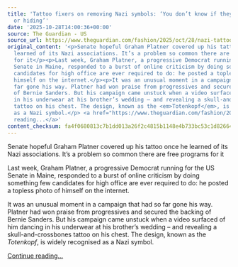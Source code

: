 ```yaml
---
title: 'Tattoo fixers on removing Nazi symbols: ‘You don’t know if they’re changing
  or hiding’'
date: '2025-10-28T14:00:36+00:00'
source: The Guardian - US
source_url: https://www.theguardian.com/fashion/2025/oct/28/nazi-tattoo-removal-cover-up
original_content: '<p>Senate hopeful Graham Platner covered up his tattoo once he
  learned of its Nazi associations. It’s a problem so common there are free programs
  for it</p><p>Last week, Graham Platner, a progressive Democrat running for the US
  Senate in Maine, responded to a burst of online criticism by doing something few
  candidates for high office are ever required to do: he posted a topless photo of
  himself on the internet.</p><p>It was an unusual moment in a campaign that had so
  far gone his way. Platner had won praise from progressives and secured the backing
  of Bernie Sanders. But his campaign came unstuck when a video surfaced of him dancing
  in his underwear at his brother’s wedding – and revealing a skull-and-crossbones
  tattoo on his chest. The design, known as the <em>Totenkopf</em>, is widely recognised
  as a Nazi symbol.</p> <a href="https://www.theguardian.com/fashion/2025/oct/28/nazi-tattoo-removal-cover-up">Continue
  reading...</a>'
content_checksum: fa4f0680813c7b1dd013a26f2c4815b1148e4b733bc53c1d82664ef45abe107b
---
```


Senate hopeful Graham Platner covered up his tattoo once he learned of its Nazi associations. It’s a problem so common there are free programs for it

Last week, Graham Platner, a progressive Democrat running for the US Senate in Maine, responded to a burst of online criticism by doing something few candidates for high office are ever required to do: he posted a topless photo of himself on the internet.

It was an unusual moment in a campaign that had so far gone his way. Platner had won praise from progressives and secured the backing of Bernie Sanders. But his campaign came unstuck when a video surfaced of him dancing in his underwear at his brother’s wedding – and revealing a skull-and-crossbones tattoo on his chest. The design, known as the _Totenkopf_, is widely recognised as a Nazi symbol.

 [Continue reading...](https://www.theguardian.com/fashion/2025/oct/28/nazi-tattoo-removal-cover-up)